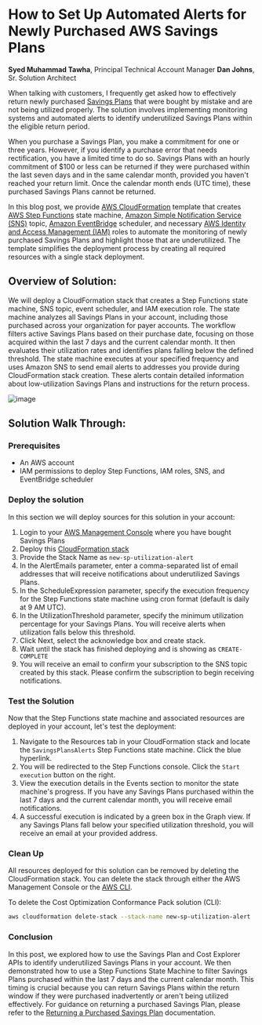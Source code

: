 # How to Set Up Automated Alerts for Newly Purchased AWS Savings Plans

**Syed Muhammad Tawha**, Principal Technical Account Manager
**Dan Johns**, Sr. Solution Architect

When talking with customers, I frequently get asked how to effectively return newly purchased [Savings Plans](amazon.com/savingsplans/) that were bought by mistake and are not being utilized properly. The solution involves implementing monitoring systems and automated alerts to identify underutilized Savings Plans within the eligible return period.

When you purchase a Savings Plan, you make a commitment for one or three years. However, if you identify a purchase error that needs rectification, you have a limited time to do so. Savings Plans with an hourly commitment of $100 or less can be returned if they were purchased within the last seven days and in the same calendar month, provided you haven't reached your return limit. Once the calendar month ends (UTC time), these purchased Savings Plans cannot be returned.

In this blog post, we provide [AWS CloudFormation](https://aws.amazon.com/cloudformation/) template that creates [AWS Step Functions](https://aws.amazon.com/step-functions/) state machine, [Amazon Simple Notification Service (SNS)](amazon.com/sns/) topic, [Amazon EventBridge](https://aws.amazon.com/eventbridge/) scheduler, and necessary [AWS Identity and Access Management (IAM)](https://aws.amazon.com/iam/) roles to automate the monitoring of newly purchased Savings Plans and highlight those that are underutilized. The template simplifies the deployment process by creating all required resources with a single stack deployment.

## Overview of Solution:
We will deploy a CloudFormation stack that creates a Step Functions state machine, SNS topic, event scheduler, and IAM execution role. The state machine analyzes all Savings Plans in your account, including those purchased across your organization for payer accounts. The workflow filters active Savings Plans based on their purchase date, focusing on those acquired within the last 7 days and the current calendar month. It then evaluates their utilization rates and identifies plans falling below the defined threshold. The state machine executes at your specified frequency and uses Amazon SNS to send email alerts to addresses you provide during CloudFormation stack creation. These alerts contain detailed information about low-utilization Savings Plans and instructions for the return process.

![image](https://github.com/user-attachments/assets/f87739f7-1ed1-4afa-9b20-6d594bf4c70d)


## Solution Walk Through:

### Prerequisites
* An AWS account
* IAM permissions to deploy Step Functions, IAM roles, SNS, and EventBridge scheduler

### Deploy the solution
In this section we will deploy sources for this solution in your account:

1. Login to your [AWS Management Console](https://aws.amazon.com/console/) where you have bought Savings Plans
2. Deploy this [CloudFormation stack](https://github.com/aws-samples/sample-aws-new-savings-plan-utilization-alert/blob/main/sample-aws-new-savings-plan-utilization-alert.yaml)
3. Provide the Stack Name as `new-sp-utilization-alert`
4. In the AlertEmails parameter, enter a comma-separated list of email addresses that will receive notifications about underutilized Savings Plans.
5. In the ScheduleExpression parameter, specify the execution frequency for the Step Functions state machine using cron format (default is daily at 9 AM UTC).
6. In the UtilizationThreshold parameter, specify the minimum utilization percentage for your Savings Plans. You will receive alerts when utilization falls below this threshold.
7. Click Next, select the acknowledge box and create stack.
8. Wait until the stack has finished deploying and is showing as `CREATE-COMPLETE`
9. You will receive an email to confirm your subscription to the SNS topic created by this stack. Please confirm the subscription to begin receiving notifications.

### Test the Solution
Now that the Step Functions state machine and associated resources are deployed in your account, let's test the deployment:

1. Navigate to the Resources tab in your CloudFormation stack and locate the `SavingsPlansAlerts` Step Functions state machine. Click the blue hyperlink.
2. You will be redirected to the Step Functions console. Click the `Start execution` button on the right.
3. View the execution details in the Events section to monitor the state machine's progress. If you have any Savings Plans purchased within the last 7 days and the current calendar month, you will receive email notifications.
4. A successful execution is indicated by a green box in the Graph view. If any Savings Plans fall below your specified utilization threshold, you will receive an email at your provided address.

### Clean Up
All resources deployed for this solution can be removed by deleting the CloudFormation stack. You can delete the stack through either the AWS Management Console or the [AWS CLI](amazon.com/cli/).

To delete the Cost Optimization Conformance Pack solution (CLI):
```bash
aws cloudformation delete-stack --stack-name new-sp-utilization-alert  
```
### Conclusion
In this post, we explored how to use the Savings Plan and Cost Explorer APIs to identify underutilized Savings Plans in your account. We then demonstrated how to use a Step Functions State Machine to filter Savings Plans purchased within the last 7 days and the current calendar month. This timing is crucial because you can return Savings Plans within the return window if they were purchased inadvertently or aren't being utilized effectively. For guidance on returning a purchased Savings Plan, please refer to the [Returning a Purchased Savings Plan](https://docs.aws.amazon.com/savingsplans/latest/userguide/return-sp.html) documentation.


